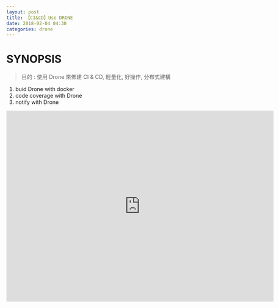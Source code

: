 ```yaml
---
layout: post
title: 【CI&CD】Use DRONE
date: 2018-02-04 04:30
categories: drone
---
```


# SYNOPSIS

> 目的 : 使用 Drone 來佈建 CI & CD, 輕量化, 好操作, 分布式建構

1. buid Drone with docker
2. code coverage with Drone
3. notify with Drone

<!--more-->

<iframe src="https://www.slideshare.net/slideshow/embed_code/key/MQaDxzeZKG74Ry?cid=8B504C1595CD3973&amp;resid=8B504C1595CD3973%2126382&amp;authkey=AJzDcN30q6g4W0Y&amp;em=2" width="700px" height="500px" frameborder="0" scrolling="no"> </iframe>
